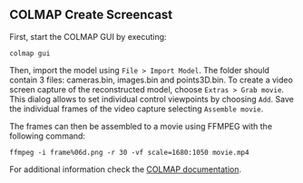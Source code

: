 ## COLMAP Create Screencast
First, start the COLMAP GUI by executing:
```
colmap gui
```

Then, import the model using `File > Import Model`. The folder should contain 3 files: cameras.bin, images.bin and points3D.bin.
To create a video screen capture of the reconstructed model, choose `Extras > Grab movie`. This dialog allows to set individual control viewpoints by choosing `Add`.
Save the individual frames of the video capture selecting `Assemble movie`.

The frames can then be assembled to a movie using FFMPEG with the following command:
```
ffmpeg -i frame%06d.png -r 30 -vf scale=1680:1050 movie.mp4
```

For additional information check the [COLMAP documentation](https://colmap.github.io/gui.html).